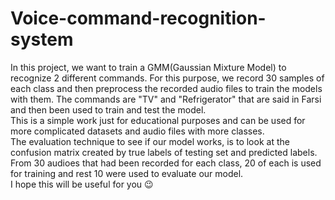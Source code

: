 # Voice-command-recognition-system
In this project, we want to train a GMM(Gaussian Mixture Model) to recognize 2 different commands. For this purpose, we record 30 samples of each class and
then preprocess the recorded audio files to train the models with them. The commands are "TV" and "Refrigerator" that are said in Farsi and then been used 
to train and test the model. <br>
This is a simple work just for educational purposes and can be used for more complicated datasets and audio files with more classes. <br>
The evaluation technique to see if our model works, is to look at the confusion matrix created by true labels of testing set and predicted labels. <br>
From 30 audioes that had been recorded for each class, 20 of each is used for training and rest 10 were used to evaluate our model.<br>
I hope this will be useful for you 😉
